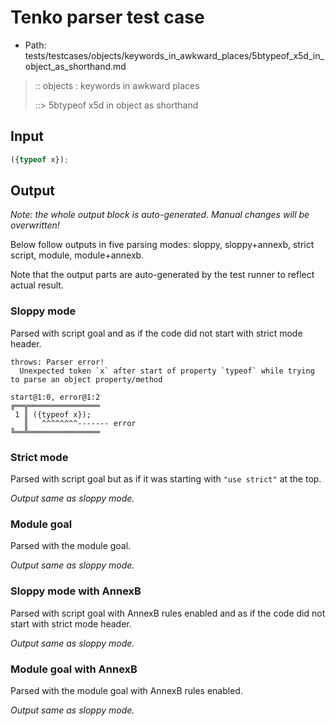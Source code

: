 # Tenko parser test case

- Path: tests/testcases/objects/keywords_in_awkward_places/5btypeof_x5d_in_object_as_shorthand.md

> :: objects : keywords in awkward places
>
> ::> 5btypeof x5d in object as shorthand

## Input

`````js
({typeof x});
`````

## Output

_Note: the whole output block is auto-generated. Manual changes will be overwritten!_

Below follow outputs in five parsing modes: sloppy, sloppy+annexb, strict script, module, module+annexb.

Note that the output parts are auto-generated by the test runner to reflect actual result.

### Sloppy mode

Parsed with script goal and as if the code did not start with strict mode header.

`````
throws: Parser error!
  Unexpected token `x` after start of property `typeof` while trying to parse an object property/method

start@1:0, error@1:2
╔══╦════════════════
 1 ║ ({typeof x});
   ║   ^^^^^^^^------- error
╚══╩════════════════

`````

### Strict mode

Parsed with script goal but as if it was starting with `"use strict"` at the top.

_Output same as sloppy mode._

### Module goal

Parsed with the module goal.

_Output same as sloppy mode._

### Sloppy mode with AnnexB

Parsed with script goal with AnnexB rules enabled and as if the code did not start with strict mode header.

_Output same as sloppy mode._

### Module goal with AnnexB

Parsed with the module goal with AnnexB rules enabled.

_Output same as sloppy mode._
